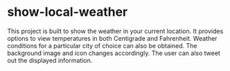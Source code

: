 # show-local-weather
This project is built to show the weather in your current location. It provides options to view temperatures in both Centigrade and Fahrenheit. Weather conditions for a particular city of choice can also be obtained. The background image and icon changes accordingly. The user can also tweet out the displayed information. 
